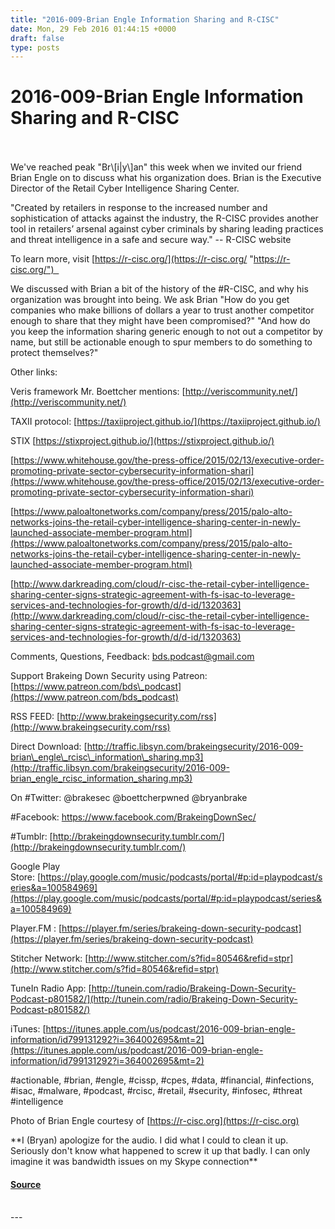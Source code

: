 ```yaml
---
title: "2016-009-Brian Engle Information Sharing and R-CISC"
date: Mon, 29 Feb 2016 01:44:15 +0000
draft: false
type: posts
---
```

# 2016-009-Brian Engle Information Sharing and R-CISC

<br/>

<br/>
We've reached peak "Br\[i|y\]an" this week when we invited our friend Brian Engle on to discuss what his organization does. Brian is the Executive Director of the Retail Cyber Intelligence Sharing Center. 

"Created by retailers in response to the increased number and sophistication of attacks against the industry, the R-CISC provides another tool in retailers’ arsenal against cyber criminals by sharing leading practices and threat intelligence in a safe and secure way." -- R-CISC website

To learn more, visit [https://r-cisc.org/](https://r-cisc.org/ "https://r-cisc.org/")  

We discussed with Brian a bit of the history of the #R-CISC, and why his organization was brought into being. We ask Brian "How do you get companies who make billions of dollars a year to trust another competitor enough to share that they might have been compromised?" "And how do you keep the information sharing generic enough to not out a competitor by name, but still be actionable enough to spur members to do something to protect themselves?"

Other links:

Veris framework Mr. Boettcher mentions: [http://veriscommunity.net/](http://veriscommunity.net/)

TAXII protocol: [https://taxiiproject.github.io/](https://taxiiproject.github.io/)

STIX [https://stixproject.github.io/](https://stixproject.github.io/)

[https://www.whitehouse.gov/the-press-office/2015/02/13/executive-order-promoting-private-sector-cybersecurity-information-shari](https://www.whitehouse.gov/the-press-office/2015/02/13/executive-order-promoting-private-sector-cybersecurity-information-shari)

[https://www.paloaltonetworks.com/company/press/2015/palo-alto-networks-joins-the-retail-cyber-intelligence-sharing-center-in-newly-launched-associate-member-program.html](https://www.paloaltonetworks.com/company/press/2015/palo-alto-networks-joins-the-retail-cyber-intelligence-sharing-center-in-newly-launched-associate-member-program.html)

[http://www.darkreading.com/cloud/r-cisc-the-retail-cyber-intelligence-sharing-center-signs-strategic-agreement-with-fs-isac-to-leverage-services-and-technologies-for-growth/d/d-id/1320363](http://www.darkreading.com/cloud/r-cisc-the-retail-cyber-intelligence-sharing-center-signs-strategic-agreement-with-fs-isac-to-leverage-services-and-technologies-for-growth/d/d-id/1320363)

Comments, Questions, Feedback: [bds.podcast@gmail.com](mailto:bds.podcast@gmail.com)

Support Brakeing Down Security using Patreon: [https://www.patreon.com/bds\_podcast](https://www.patreon.com/bds_podcast)

RSS FEED: [http://www.brakeingsecurity.com/rss](http://www.brakeingsecurity.com/rss)

Direct Download: [http://traffic.libsyn.com/brakeingsecurity/2016-009-brian\_engle\_rcisc\_information\_sharing.mp3](http://traffic.libsyn.com/brakeingsecurity/2016-009-brian_engle_rcisc_information_sharing.mp3)

On #Twitter: @brakesec @boettcherpwned @bryanbrake

#Facebook: https://www.facebook.com/BrakeingDownSec/

#Tumblr: [http://brakeingdownsecurity.tumblr.com/](http://brakeingdownsecurity.tumblr.com/)

Google Play Store: [https://play.google.com/music/podcasts/portal/#p:id=playpodcast/series&a=100584969](https://play.google.com/music/podcasts/portal/#p:id=playpodcast/series&a=100584969)

Player.FM : [https://player.fm/series/brakeing-down-security-podcast](https://player.fm/series/brakeing-down-security-podcast)

Stitcher Network: [http://www.stitcher.com/s?fid=80546&refid=stpr](http://www.stitcher.com/s?fid=80546&refid=stpr)

TuneIn Radio App: [http://tunein.com/radio/Brakeing-Down-Security-Podcast-p801582/](http://tunein.com/radio/Brakeing-Down-Security-Podcast-p801582/)

iTunes: [https://itunes.apple.com/us/podcast/2016-009-brian-engle-information/id799131292?i=364002695&mt=2](https://itunes.apple.com/us/podcast/2016-009-brian-engle-information/id799131292?i=364002695&mt=2)

#actionable, #brian, #engle, #cissp, #cpes, #data, #financial, #infections, #isac, #malware, #podcast, #rcisc, #retail, #security, #infosec, #threat #intelligence

Photo of Brian Engle courtesy of [https://r-cisc.org](https://r-cisc.org)

\*\*I (Bryan) apologize for the audio. I did what I could to clean it up. Seriously don't know what happened to screw it up that badly. I can only imagine it was bandwidth issues on my Skype connection\*\*

#### [Source](http://brakeingsecurity.com/2016-009-brian-engle-information-sharing-and-r-cisc)

<br/>
---
